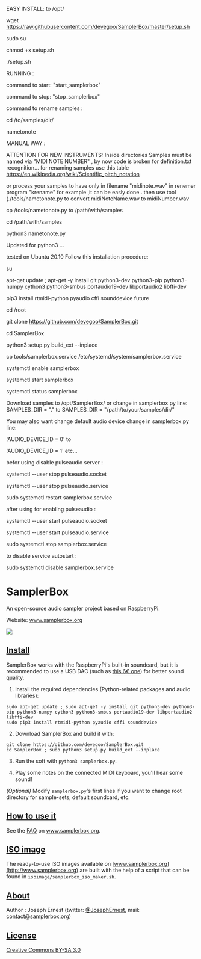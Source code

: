EASY INSTALL:
to /opt/

wget https://raw.githubusercontent.com/devegoo/SamplerBox/master/setup.sh

sudo su

chmod +x setup.sh

./setup.sh

RUNNING :

  command to start: "start_samplerbox"
  
  command to stop: "stop_samplerbox"

  command to rename samples : 
  
cd /to/samples/dir/

nametonote

MANUAL WAY :

ATTENTION FOR NEW INSTRUMENTS: Inside directories Samples must be named  via "MIDI NOTE NUMBER" , by now code is broken for definition.txt recognition... for renaming samples use this table https://en.wikipedia.org/wiki/Scientific_pitch_notation

or process your samples to have only in filename "midinote.wav" in renemer program "krename" for example ,it can be easly done.. then use tool (./tools/nametonote.py to convert midiNoteName.wav to midiNumber.wav

>>

cp /tools/nametonote.py to /path/with/samples

cd /path/with/samples

python3 nametonote.py

>>

Updated for python3 ...

tested on Ubuntu 20.10
Follow this installation procedure:

su

apt-get update ; apt-get -y install git python3-dev python3-pip python3-numpy cython3 python3-smbus portaudio19-dev libportaudio2 libffi-dev

pip3 install rtmidi-python pyaudio cffi sounddevice future

cd /root

git clone https://github.com/devegoo/SamplerBox.git

cd SamplerBox

python3 setup.py build_ext --inplace

cp tools/samplerbox.service  /etc/systemd/system/samplerbox.service

systemctl enable samplerbox

systemctl start samplerbox

systemctl status samplerbox

Download samples to /opt/SamplerBox/
or change in samplerbox.py line:
SAMPLES_DIR = "."  to
SAMPLES_DIR = "/path/to/your/samples/dir/"

You may also want change default audio device
change in samplerbox.py line:

'AUDIO_DEVICE_ID = 0' to

'AUDIO_DEVICE_ID = 1' etc...

befor using disable pulseaudio server : 

systemctl --user stop pulseaudio.socket

systemctl --user stop pulseaudio.service

sudo systemctl restart samplerbox.service

after using for enabling pulseaudio :

systemctl --user start pulseaudio.socket

systemctl --user start pulseaudio.service

sudo systemctl stop samplerbox.service

to disable service autostart :

sudo systemctl disable samplerbox.service

SamplerBox
==========

An open-source audio sampler project based on RaspberryPi.

Website: www.samplerbox.org

[![](http://gget.it/flurexml/1.jpg)](https://www.youtube.com/watch?v=yz7GZ8YOjTw)

[Install](#install)
----

SamplerBox works with the RaspberryPi's built-in soundcard, but it is recommended to use a USB DAC (such as [this 6€ one](http://www.ebay.fr/itm/1Pc-PCM2704-5V-Mini-USB-Alimente-Sound-Carte-DAC-decodeur-Board-pr-ordinateur-PC-/231334667385?pt=LH_DefaultDomain_71&hash=item35dc9ee479)) for better sound quality.

1. Install the required dependencies (Python-related packages and audio libraries):

  ~~~
  sudo apt-get update ; sudo apt-get -y install git python3-dev python3-pip python3-numpy cython3 python3-smbus portaudio19-dev libportaudio2 libffi-dev
  sudo pip3 install rtmidi-python pyaudio cffi sounddevice
  ~~~

2. Download SamplerBox and build it with: 

  ~~~
  git clone https://github.com/devegoo/SamplerBox.git
  cd SamplerBox ; sudo python3 setup.py build_ext --inplace
  ~~~

3. Run the soft with `python3 samplerbox.py`.

4. Play some notes on the connected MIDI keyboard, you'll hear some sound!  

*(Optional)*  Modify `samplerbox.py`'s first lines if you want to change root directory for sample-sets, default soundcard, etc.


[How to use it](#howto)
----

See the [FAQ](http://www.samplerbox.org/faq) on www.samplerbox.org.


[ISO image](#isoimage)
----

The ready-to-use ISO images available on [www.samplerbox.org](http://www.samplerbox.org) are built with the help of a script that can be found in `isoimage/samplerbox_iso_maker.sh`.


[About](#about)
----

Author : Joseph Ernest (twitter: [@JosephErnest](http:/twitter.com/JosephErnest), mail: [contact@samplerbox.org](mailto:contact@samplerbox.org))


[License](#license)
----

[Creative Commons BY-SA 3.0](http://creativecommons.org/licenses/by-sa/3.0/)
